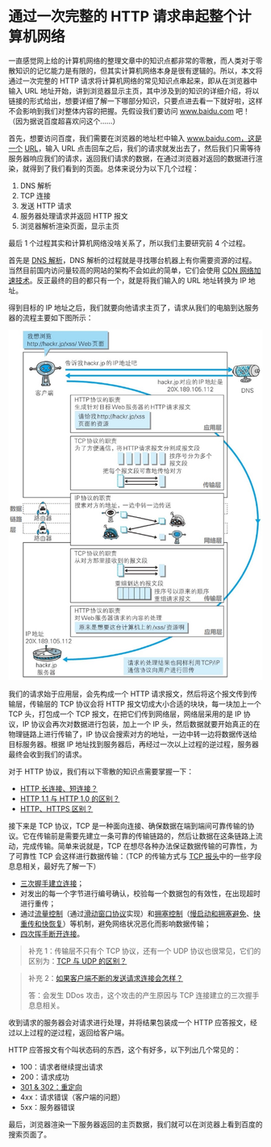 # 通过一次完整的 HTTP 请求串起整个计算机网络

一直感觉网上给的计算机网络的整理文章中的知识点都非常的零散，而人类对于零散知识的记忆能力是有限的，但其实计算机网络本身是很有逻辑的。所以，本文将通过一次完整的 HTTP 请求将计算机网络的常见知识点串起来，即从在浏览器中输入 URL 地址开始，讲到浏览器显示主页，其中涉及到的知识的详细介绍，将以链接的形式给出，想要详细了解一下哪部分知识，只要点进去看一下就好啦，这样不会影响到我们对整体内容的把握。先假设我们要访问 www.baidu.com 吧！（因为据说百度超喜欢问这个……）

首先，想要访问百度，我们需要在浏览器的地址栏中输入 www.baidu.com，这是一个 [URL](https://github.com/TangBean/MarkdownNotes/blob/master/%E8%AE%A1%E7%AE%97%E6%9C%BA%E7%BD%91%E7%BB%9C/%E8%AE%A1%E7%AE%97%E6%9C%BA%E7%BD%91%E7%BB%9C.md#url-%E5%92%8C-uri)，输入 URL 点击回车之后，我们的请求就发出去了，然后我们只需等待服务器响应我们的请求，返回我们请求的数据，在通过浏览器对返回的数据进行渲染，就得到了我们看到的页面。总体来说分为以下几个过程：

1. DNS 解析
2. TCP 连接
3. 发送 HTTP 请求
4. 服务器处理请求并返回 HTTP 报文
5. 浏览器解析渲染页面，显示主页

最后 1 个过程其实和计算机网络没啥关系了，所以我们主要研究前 4 个过程。

首先是 [DNS 解析](https://github.com/TangBean/MarkdownNotes/blob/master/%E8%AE%A1%E7%AE%97%E6%9C%BA%E7%BD%91%E7%BB%9C/%E8%AE%A1%E7%AE%97%E6%9C%BA%E7%BD%91%E7%BB%9C.md#dns-%E8%A7%A3%E6%9E%90-1)，DNS 解析的过程就是寻找哪台机器上有你需要资源的过程。当然目前国内访问量较高的网站的架构不会如此的简单，它们会使用 [CDN 网络加速技术](https://github.com/TangBean/MarkdownNotes/blob/master/%E8%AE%A1%E7%AE%97%E6%9C%BA%E7%BD%91%E7%BB%9C/%E8%AE%A1%E7%AE%97%E6%9C%BA%E7%BD%91%E7%BB%9C.md#cdncontent-distribute-network)。反正最终的目的都只有一个，就是将我们输入的 URL 地址转换为 IP 地址。

得到目标的 IP 地址之后，我们就要向他请求主页了，请求从我们的电脑到达服务器的流程主要如下图所示：

![浏览器发送请求到服务器的过程.jpg](./pic/浏览器发送请求到服务器的过程.jpg)

我们的请求始于应用层，会先构成一个 HTTP 请求报文，然后将这个报文传到传输层，传输层的 TCP 协议会将 HTTP 报文切成大小合适的块块，每一块加上一个 TCP 头，打包成一个 TCP 报文，在把它们传到网络层，网络层采用的是 IP 协议，IP 协议会再次对数据进行包装，加上一个 IP 头，然后数据就要开始真正的在物理链路上进行传输了，IP 协议会搜索对方的地址，一边中转一边将数据传送给目标服务器。根据 IP 地址找到服务器后，再经过一次以上过程的逆过程，服务器最终会收到我们的请求。

对于 HTTP 协议，我们有以下零散的知识点需要掌握一下：

- [HTTP 长连接、短连接？](https://github.com/TangBean/MarkdownNotes/blob/master/%E8%AE%A1%E7%AE%97%E6%9C%BA%E7%BD%91%E7%BB%9C/%E8%AE%A1%E7%AE%97%E6%9C%BA%E7%BD%91%E7%BB%9C.md#http-%E9%95%BF%E8%BF%9E%E6%8E%A5%E7%9F%AD%E8%BF%9E%E6%8E%A5)
- [HTTP 1.1 与 HTTP 1.0 的区别？](https://github.com/TangBean/MarkdownNotes/blob/master/%E8%AE%A1%E7%AE%97%E6%9C%BA%E7%BD%91%E7%BB%9C/%E8%AE%A1%E7%AE%97%E6%9C%BA%E7%BD%91%E7%BB%9C.md#http-11-%E4%B8%8E-http-10-%E7%9A%84%E5%8C%BA%E5%88%AB)
- [HTTP、HTTPS 区别？](https://github.com/TangBean/MarkdownNotes/blob/master/%E8%AE%A1%E7%AE%97%E6%9C%BA%E7%BD%91%E7%BB%9C/%E8%AE%A1%E7%AE%97%E6%9C%BA%E7%BD%91%E7%BB%9C.md#httphttps-%E5%8C%BA%E5%88%AB)

接下来是 TCP 协议，TCP 是一种面向连接、确保数据在端到端间可靠传输的协议。它在传输前是需要先建立一条可靠的传输链路的，然后让数据在这条链路上流动，完成传输。简单来说就是，TCP 在想尽各种办法保证数据传输的可靠性，为了可靠性 TCP 会这样进行数据传输：（TCP 的传输方式与 [TCP 报头](https://github.com/TangBean/MarkdownNotes/blob/master/%E8%AE%A1%E7%AE%97%E6%9C%BA%E7%BD%91%E7%BB%9C/%E8%AE%A1%E7%AE%97%E6%9C%BA%E7%BD%91%E7%BB%9C.md#tcp-%E6%8A%A5%E5%A4%B4%E7%BB%93%E6%9E%84)中的一些字段息息相关，最好先了解一下）

- [三次握手建立连接](https://github.com/TangBean/MarkdownNotes/blob/master/%E8%AE%A1%E7%AE%97%E6%9C%BA%E7%BD%91%E7%BB%9C/%E8%AE%A1%E7%AE%97%E6%9C%BA%E7%BD%91%E7%BB%9C.md#%E4%B8%89%E6%AC%A1%E6%8F%A1%E6%89%8B)；
- 对发出的每一个字节进行编号确认，校验每一个数据包的有效性，在出现超时进行重传；
- 通过[流量控制](https://github.com/TangBean/MarkdownNotes/blob/master/%E8%AE%A1%E7%AE%97%E6%9C%BA%E7%BD%91%E7%BB%9C/%E8%AE%A1%E7%AE%97%E6%9C%BA%E7%BD%91%E7%BB%9C.md#%E6%B5%81%E9%87%8F%E6%8E%A7%E5%88%B6)（通过[滑动窗口协议](https://github.com/TangBean/MarkdownNotes/blob/master/%E8%AE%A1%E7%AE%97%E6%9C%BA%E7%BD%91%E7%BB%9C/%E8%AE%A1%E7%AE%97%E6%9C%BA%E7%BD%91%E7%BB%9C.md#%E4%BB%80%E4%B9%88%E6%98%AF-tcp-%E6%BB%91%E5%8A%A8%E7%AA%97%E5%8F%A3)实现）和[拥塞控制](https://github.com/TangBean/MarkdownNotes/blob/master/%E8%AE%A1%E7%AE%97%E6%9C%BA%E7%BD%91%E7%BB%9C/%E8%AE%A1%E7%AE%97%E6%9C%BA%E7%BD%91%E7%BB%9C.md#%E6%8B%A5%E5%A1%9E%E6%8E%A7%E5%88%B6)（[慢启动和拥塞避免](https://github.com/TangBean/MarkdownNotes/blob/master/%E8%AE%A1%E7%AE%97%E6%9C%BA%E7%BD%91%E7%BB%9C/%E8%AE%A1%E7%AE%97%E6%9C%BA%E7%BD%91%E7%BB%9C.md#%E6%85%A2%E5%90%AF%E5%8A%A8%E5%92%8C%E6%8B%A5%E5%A1%9E%E9%81%BF%E5%85%8D)、[快重传和快恢复](https://github.com/TangBean/MarkdownNotes/blob/master/%E8%AE%A1%E7%AE%97%E6%9C%BA%E7%BD%91%E7%BB%9C/%E8%AE%A1%E7%AE%97%E6%9C%BA%E7%BD%91%E7%BB%9C.md#%E5%BF%AB%E9%87%8D%E4%BC%A0%E5%92%8C%E5%BF%AB%E6%81%A2%E5%A4%8D)）等机制，避免网络状况恶化而影响数据传输；
- [四次挥手断开连接](https://github.com/TangBean/MarkdownNotes/blob/master/%E8%AE%A1%E7%AE%97%E6%9C%BA%E7%BD%91%E7%BB%9C/%E8%AE%A1%E7%AE%97%E6%9C%BA%E7%BD%91%E7%BB%9C.md#%E5%9B%9B%E6%AC%A1%E6%8C%A5%E6%89%8B)。

> 补充 1：传输层不只有个 TCP 协议，还有一个 UDP 协议也很常见，它们的区别为：[TCP 与 UDP 的区别？](https://github.com/TangBean/MarkdownNotes/blob/master/%E8%AE%A1%E7%AE%97%E6%9C%BA%E7%BD%91%E7%BB%9C/%E8%AE%A1%E7%AE%97%E6%9C%BA%E7%BD%91%E7%BB%9C.md#tcp-%E4%B8%8E-udp-%E7%9A%84%E5%8C%BA%E5%88%AB)

> 补充 2：[如果客户端不断的发送请求连接会怎样？](https://github.com/TangBean/MarkdownNotes/blob/master/%E8%AE%A1%E7%AE%97%E6%9C%BA%E7%BD%91%E7%BB%9C/%E8%AE%A1%E7%AE%97%E6%9C%BA%E7%BD%91%E7%BB%9C.md#%E5%A6%82%E6%9E%9C%E5%AE%A2%E6%88%B7%E7%AB%AF%E4%B8%8D%E6%96%AD%E7%9A%84%E5%8F%91%E9%80%81%E8%AF%B7%E6%B1%82%E8%BF%9E%E6%8E%A5%E4%BC%9A%E6%80%8E%E6%A0%B7)
>
> 答：会发生 DDos 攻击，这个攻击的产生原因与 TCP 连接建立的三次握手息息相关。

收到请求的服务器会对请求进行处理，并将结果包装成一个 HTTP 应答报文，经过以上过程的逆过程，返回给客户端。

HTTP 应答报文有个叫状态码的东西，这个有好多，以下列出几个常见的：

- 100：请求者继续提出请求
- 200：请求成功
- [301 & 302：重定向](https://github.com/TangBean/MarkdownNotes/blob/master/%E8%AE%A1%E7%AE%97%E6%9C%BA%E7%BD%91%E7%BB%9C/%E8%AE%A1%E7%AE%97%E6%9C%BA%E7%BD%91%E7%BB%9C.md#%E4%BB%80%E4%B9%88%E6%98%AF-301302-%E9%87%8D%E5%AE%9A%E5%90%91)
- 4xx：请求错误（客户端的问题）
- 5xx：服务器错误

最后，浏览器渲染一下服务器返回的主页数据，我们就可以在浏览器上看到百度的搜索页面了。